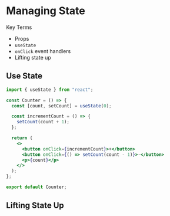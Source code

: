 # Managing State

Key Terms

- Props
- `useState`
- `onClick` event handlers
- Lifting state up

## Use State

```jsx
import { useState } from "react";

const Counter = () => {
  const [count, setCount] = useState(0);

  const incrementCount = () => {
    setCount(count + 1);
  };

  return (
    <>
      <button onClick={incrementCount}>+</button>
      <button onClick={() => setCount(count - 1)}>-</button>
      <p>{count}</p>
    </>
  );
};

export default Counter;
```

## Lifting State Up
